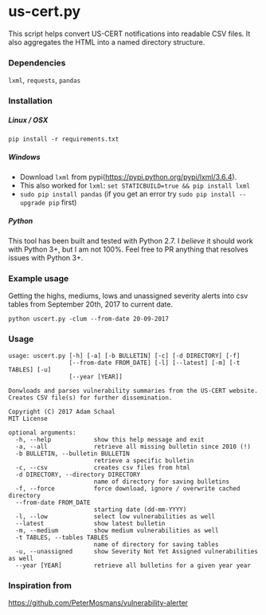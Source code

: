# us-cert.py

This script helps convert US-CERT notifications into readable CSV files.  It also aggregates the HTML into a named directory structure.


### Dependencies

`lxml`, `requests`, `pandas`

### Installation


##### Linux / OSX
`pip install -r requirements.txt`

##### Windows
* Download `lxml` from pypi(https://pypi.python.org/pypi/lxml/3.6.4).
* This also worked for `lxml`:  `set STATICBUILD=true && pip install lxml`
* `sudo pip install pandas`  (if you get an error try `sudo pip install --upgrade pip` first)

##### Python
This tool has been built and tested with Python 2.7.  I _believe_ it should work with Python 3+, but I am not 100%.  Feel free to PR anything that resolves issues with Python 3+.


### Example usage

Getting the highs, mediums, lows and unassigned severity alerts into csv tables from September 20th, 2017 to current date.

```
python uscert.py -clum --from-date 20-09-2017
```


### Usage

```
usage: uscert.py [-h] [-a] [-b BULLETIN] [-c] [-d DIRECTORY] [-f]
                 [--from-date FROM_DATE] [-l] [--latest] [-m] [-t TABLES] [-u]
                 [--year [YEAR]]

Donwloads and parses vulnerability summaries from the US-CERT website.
Creates CSV file(s) for further dissemination.

Copyright (C) 2017 Adam Schaal
MIT License

optional arguments:
  -h, --help            show this help message and exit
  -a, --all             retrieve all missing bulletin since 2010 (!)
  -b BULLETIN, --bulletin BULLETIN
                        retrieve a specific bulletin
  -c, --csv             creates csv files from html
  -d DIRECTORY, --directory DIRECTORY
                        name of directory for saving bulletins
  -f, --force           force download, ignore / overwrite cached directory
  --from-date FROM_DATE
                        starting date (dd-mm-YYYY)
  -l, --low             select low vulnerabilities as well
  --latest              show latest bulletin
  -m, --medium          show medium vulnerabilities as well
  -t TABLES, --tables TABLES
                        name of directory for saving tables
  -u, --unassigned      show Severity Not Yet Assigned vulnerabilities as well
  --year [YEAR]         retrieve all bulletins for a given year year
```


### Inspiration from
https://github.com/PeterMosmans/vulnerability-alerter

